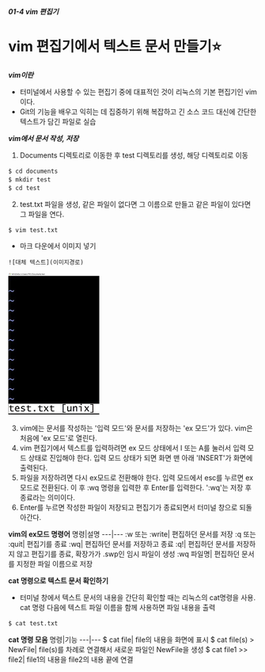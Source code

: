 ***01-4 vim 편집기***
# vim 편집기에서 텍스트 문서 만들기⭐

***vim이란***
- 터미널에서 사용할 수 있는 편집기 중에 대표적인 것이 리눅스의 기본 편집기인 vim이다.
- Git의 기능을 배우고 익히는 데 집중하기 위해 복잡하고 긴 소스 코드 대신에 간단한 텍스트가 담긴 파일로 실습

***vim에서 문서 작성, 저장***
1. Documents 디렉토리로 이동한 후 test 디렉토리를 생성, 해당 디렉토리로 이동
```bash
$ cd documents
$ mkdir test
$ cd test
```
2. test.txt 파일을 생성, 같은 파일이 없다면 그 이름으로 만들고 같은 파일이 있다면 그 파일을 연다.
```bash
$ vim test.txt
```
- 마크 다운에서 이미지 넣기
```
![대체 텍스트](이미지경로)
```                                            
![vim 실행 이미지](vim.jpg)

3. vim에는 문서를 작성하는 '입력 모드'와 문서를 저장하는 'ex 모드'가 있다. vim은 처음에 'ex 모드'로 열린다.
4. vim 편집기에서 텍스트를 입력하려면 ex 모드 상태에서 I 또는 A를 눌러서 입력 모드 상태로 진입해야 한다. 입력 모드 상태가 되면 화면 맨 아래 'INSERT'가 화면에 출력된다.
5. 파일을 저장하려면 다시 ex모드로 전환해야 한다. 입력 모드에서 esc를 누르면 ex모드로 전환된다. 이 후 :wq 명령을 입력한 후 Enter를 입력한다. ':wq'는 저장 후 종료라는 의미이다.
6. Enter를 누르면 작성한 파일이 저장되고 편집기가 종료되면서 터미널 창으로 되돌아간다.

**vim의 ex모드 명령어**
명령|설명
---|---
:w 또는 :write| 편집하던 문서를 저장
:q 또는 :quit| 편집기를 종료
:wq| 편집하던 문서를 저장하고 종료
:q!| 편집하던 문서를 저장하지 않고 편집기를 종료, 확장가가 .swp인 임시 파일이 생성
:wq 파일명| 편집하던 문서를 지정한 파일 이름으로 저장

**cat 명령으로 텍스트 문서 확인하기**
- 터미널 창에서 텍스트 문서의 내용을 간단히 확인할 때는 리눅스의 cat명령을 사용. cat 명령 다음에 텍스트 파일 이름을 함께 사용하면 파일 내용을 출력
```bash
$ cat test.txt
```

**cat 명령 모음**
명령|기능
---|---
$ cat file| file의 내용을 화면에 표시
$ cat file(s) > NewFile| file(s)를 차례로 연결해서 새로운 파일인 NewFile을 생성
$ cat file1 >> file2| file1의 내용을 file2의 내용 끝에 연결


